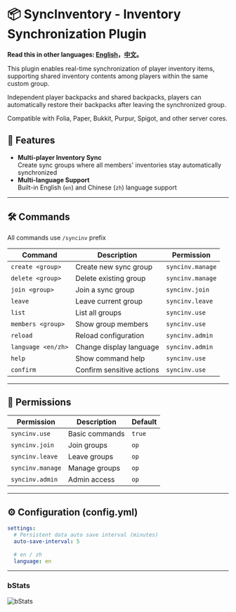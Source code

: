 # 📦 SyncInventory - Inventory Synchronization Plugin  

**Read this in other languages: [English](README.md)，[中文](README_zh.md)。**

This plugin enables real-time synchronization of player inventory items, supporting shared inventory contents among players within the same custom group.

Independent player backpacks and shared backpacks, players can automatically restore their backpacks after leaving the synchronized group.

Compatible with Folia, Paper, Bukkit, Purpur, Spigot, and other server cores.

## 📌 Features  

- **Multi-player Inventory Sync**  
  Create sync groups where all members' inventories stay automatically synchronized  
- **Multi-language Support**  
  Built-in English (`en`) and Chinese (`zh`) language support  

---

## 🛠 Commands  

All commands use `/syncinv` prefix  

| Command | Description | Permission |  
|---------|-------------|------------|  
| `create <group>` | Create new sync group | `syncinv.manage` |  
| `delete <group>` | Delete existing group | `syncinv.manage` |  
| `join <group>` | Join a sync group | `syncinv.join` |  
| `leave` | Leave current group | `syncinv.leave` |  
| `list` | List all groups | `syncinv.use` |  
| `members <group>` | Show group members | `syncinv.use` |  
| `reload` | Reload configuration | `syncinv.admin` |  
| `language <en/zh>` | Change display language | `syncinv.admin` |  
| `help` | Show command help | `syncinv.use` |  
| `confirm` | Confirm sensitive actions | `syncinv.use` |  

---

## 🔑 Permissions  

| Permission | Description | Default |  
|------------|-------------|---------|  
| `syncinv.use` | Basic commands | `true` |  
| `syncinv.join` | Join groups | `op` |  
| `syncinv.leave` | Leave groups | `op` |  
| `syncinv.manage` | Manage groups | `op` |  
| `syncinv.admin` | Admin access | `op` |  

---

## ⚙ Configuration (config.yml)  

```yaml
settings:
  # Persistent data auto save interval (minutes)
  auto-save-interval: 5
  
  # en / zh
  language: en
```

---

### bStats
![bStats](https://bstats.org/signatures/bukkit/SyncInventory.svg)
